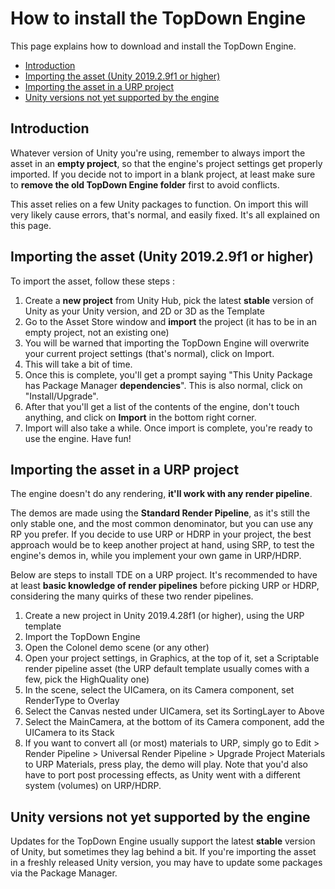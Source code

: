 How to install the TopDown Engine
=================================

This page explains how to download and install the TopDown Engine.

-   [Introduction](https://topdown-engine-docs.moremountains.com/install.html#introduction)[](https://topdown-engine-docs.moremountains.com/install.html#introduction)
-   [Importing the asset (Unity 2019.2.9f1 or higher)](https://topdown-engine-docs.moremountains.com/install.html#importing-the-asset-unity-201929f1-or-higher)[](https://topdown-engine-docs.moremountains.com/install.html#importing-the-asset-unity-201929f1-or-higher)
-   [Importing the asset in a URP project](https://topdown-engine-docs.moremountains.com/install.html#importing-the-asset-in-a-urp-project)[](https://topdown-engine-docs.moremountains.com/install.html#importing-the-asset-in-a-urp-project)
-   [Unity versions not yet supported by the engine](https://topdown-engine-docs.moremountains.com/install.html#unity-versions-not-yet-supported-by-the-engine)[](https://topdown-engine-docs.moremountains.com/install.html#unity-versions-not-yet-supported-by-the-engine)

Introduction[](https://topdown-engine-docs.moremountains.com/install.html#introduction)
---------------------------------------------------------------------------------------

Whatever version of Unity you're using, remember to always import the asset in an **empty project**, so that the engine's project settings get properly imported. If you decide not to import in a blank project, at least make sure to **remove the old TopDown Engine folder** first to avoid conflicts.

This asset relies on a few Unity packages to function. On import this will very likely cause errors, that's normal, and easily fixed. It's all explained on this page.

Importing the asset (Unity 2019.2.9f1 or higher)[](https://topdown-engine-docs.moremountains.com/install.html#importing-the-asset-unity-201929f1-or-higher)
-----------------------------------------------------------------------------------------------------------------------------------------------------------

To import the asset, follow these steps :

1.  Create a **new project** from Unity Hub, pick the latest **stable** version of Unity as your Unity version, and 2D or 3D as the Template
2.  Go to the Asset Store window and **import** the project (it has to be in an empty project, not an existing one)
3.  You will be warned that importing the TopDown Engine will overwrite your current project settings (that's normal), click on Import.
4.  This will take a bit of time.
5.  Once this is complete, you'll get a prompt saying "This Unity Package has Package Manager **dependencies**". This is also normal, click on "Install/Upgrade".
6.  After that you'll get a list of the contents of the engine, don't touch anything, and click on **Import** in the bottom right corner.
7.  Import will also take a while. Once import is complete, you're ready to use the engine. Have fun!

Importing the asset in a URP project[](https://topdown-engine-docs.moremountains.com/install.html#importing-the-asset-in-a-urp-project)
---------------------------------------------------------------------------------------------------------------------------------------

The engine doesn't do any rendering, **it'll work with any render pipeline**.

The demos are made using the **Standard Render Pipeline**, as it's still the only stable one, and the most common denominator, but you can use any RP you prefer. If you decide to use URP or HDRP in your project, the best approach would be to keep another project at hand, using SRP, to test the engine's demos in, while you implement your own game in URP/HDRP.

Below are steps to install TDE on a URP project. It's recommended to have at least **basic knowledge of render pipelines** before picking URP or HDRP, considering the many quirks of these two render pipelines.

1.  Create a new project in Unity 2019.4.28f1 (or higher), using the URP template
2.  Import the TopDown Engine
3.  Open the Colonel demo scene (or any other)
4.  Open your project settings, in Graphics, at the top of it, set a Scriptable render pipeline asset (the URP default template usually comes with a few, pick the HighQuality one)
5.  In the scene, select the UICamera, on its Camera component, set RenderType to Overlay
6.  Select the Canvas nested under UICamera, set its SortingLayer to Above
7.  Select the MainCamera, at the bottom of its Camera component, add the UICamera to its Stack
8.  If you want to convert all (or most) materials to URP, simply go to Edit > Render Pipeline > Universal Render Pipeline > Upgrade Project Materials to URP Materials, press play, the demo will play. Note that you'd also have to port post processing effects, as Unity went with a different system (volumes) on URP/HDRP.

Unity versions not yet supported by the engine[](https://topdown-engine-docs.moremountains.com/install.html#unity-versions-not-yet-supported-by-the-engine)
-----------------------------------------------------------------------------------------------------------------------------------------------------------

Updates for the TopDown Engine usually support the latest **stable** version of Unity, but sometimes they lag behind a bit. If you're importing the asset in a freshly released Unity version, you may have to update some packages via the Package Manager.